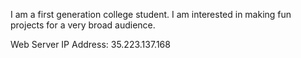 I am a first generation college student. I am interested in making fun projects for a very broad audience.

Web Server IP Address: 35.223.137.168